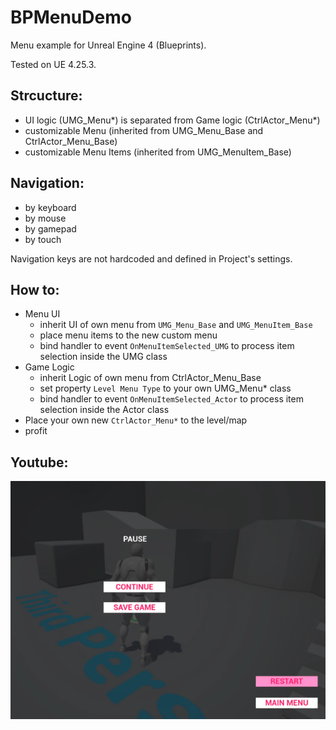 # BPMenuDemo
Menu example for Unreal Engine 4 (Blueprints).

Tested on UE 4.25.3.

## Strcucture:
* UI logic (UMG_Menu*) is separated from Game logic (CtrlActor_Menu*)
* customizable Menu (inherited from UMG_Menu_Base and CtrlActor_Menu_Base)
* customizable Menu Items (inherited from UMG_MenuItem_Base)

## Navigation:
* by keyboard
* by mouse
* by gamepad
* by touch

Navigation keys are not hardcoded and defined in Project's settings.

## How to:
* Menu UI
  * inherit UI of own menu from ```UMG_Menu_Base``` and ```UMG_MenuItem_Base```
  * place menu items to the new custom menu
  * bind handler to event ```OnMenuItemSelected_UMG``` to process item selection inside the UMG class
* Game Logic
  * inherit Logic of own menu from CtrlActor_Menu_Base
  * set property ```Level Menu Type``` to your own UMG_Menu* class
  * bind handler to event ```OnMenuItemSelected_Actor``` to process item selection inside the Actor class
* Place your own new ```CtrlActor_Menu*``` to the level/map
* profit

## Youtube:

[![Menu example for Unreal Engine 4](screen.png)](https://youtu.be/e_xSTdhiyjc)
